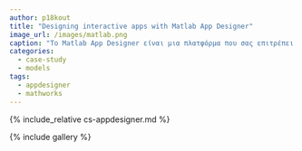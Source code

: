 ```yaml
---
author: p18kout
title: "Designing interactive apps with Matlab App Designer"
image_url: /images/matlab.png
caption: "Το Matlab App Designer είναι μια πλατφόρμα που σας επιτρέπει να προγραμματίζετε και να αναπτύσσετε εφαρμογές χωρίς να χρειάζεται να είστε προγραμματιστής υπολογιστών."
categories:
  - case-study
  - models
tags:
  - appdesigner
  - mathworks
---
```


{% include_relative cs-appdesigner.md %}

{% include gallery %}
